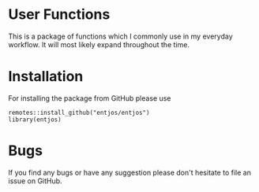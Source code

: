 # User Functions

This is a package of functions which I commonly use in my everyday workflow. It will most likely expand throughout the time.

# Installation
For installing the package from GitHub please use

```
remotes::install_github("entjos/entjos")
library(entjos)
```

# Bugs
If you find any bugs or have any suggestion please don't hesitate to file an issue on GitHub.